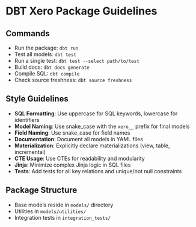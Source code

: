 # DBT Xero Package Guidelines

## Commands
- Run the package: `dbt run`
- Test all models: `dbt test`
- Run a single test: `dbt test --select path/to/test`
- Build docs: `dbt docs generate`
- Compile SQL: `dbt compile`
- Check source freshness: `dbt source freshness`

## Style Guidelines
- **SQL Formatting**: Use uppercase for SQL keywords, lowercase for identifiers
- **Model Naming**: Use snake_case with the `xero__` prefix for final models
- **Field Naming**: Use snake_case for field names
- **Documentation**: Document all models in YAML files
- **Materialization**: Explicitly declare materializations (view, table, incremental)
- **CTE Usage**: Use CTEs for readability and modularity
- **Jinja**: Minimize complex Jinja logic in SQL files
- **Tests**: Add tests for all key relations and unique/not null constraints

## Package Structure
- Base models reside in `models/` directory
- Utilities in `models/utilities/`
- Integration tests in `integration_tests/`